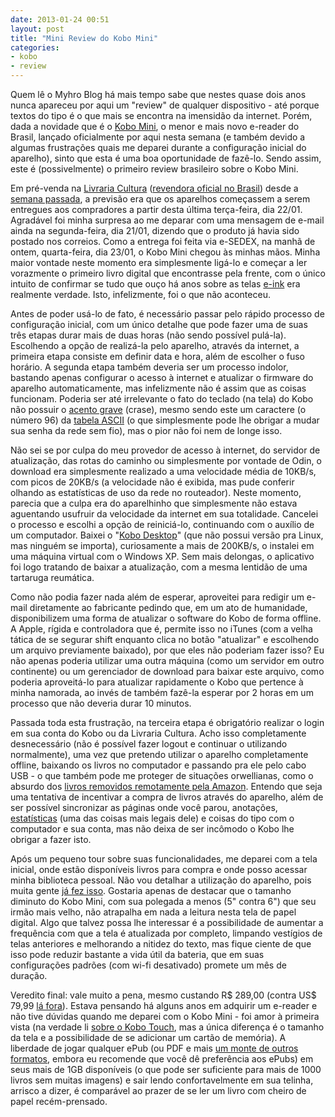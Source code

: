 ```yaml
---
date: 2013-01-24 00:51
layout: post
title: "Mini Review do Kobo Mini"
categories: 
- kobo
- review
---
```


Quem lê o Myhro Blog há mais tempo sabe que nestes quase dois anos nunca apareceu por aqui um "review" de qualquer dispositivo - até porque textos do tipo é o que mais se encontra na imensidão da internet. Porém, dada a novidade que é o [Kobo Mini](http://www.kobo.com/kobomini), o menor e mais novo e-reader do Brasil, lançado oficialmente por aqui nesta semana (e também devido a algumas frustrações quais me deparei durante a configuração inicial do aparelho), sinto que esta é uma boa oportunidade de fazê-lo. Sendo assim, este é (possivelmente) o primeiro review brasileiro sobre o Kobo Mini.

Em pré-venda na [Livraria Cultura](http://www.livrariacultura.com.br/kobo/) ([revendora oficial no Brasil](http://www.kobo.com/kobomini/wheretobuy/)) desde a [semana passada](http://www.techtudo.com.br/noticias/noticia/2013/01/livraria-cultura-lanca-novos-leitores-digitais-kobo-glo-e-mini.html), a previsão era que os aparelhos começassem a serem entregues aos compradores a partir desta última terça-feira, dia 22/01. Agradável foi minha surpresa ao me deparar com uma mensagem de e-mail ainda na segunda-feira, dia 21/01, dizendo que o produto já havia sido postado nos correios. Como a entrega foi feita via e-SEDEX, na manhã de ontem, quarta-feira, dia 23/01, o Kobo Mini chegou às minhas mãos. Minha maior vontade neste momento era simplesmente ligá-lo e começar a ler vorazmente o primeiro livro digital que encontrasse pela frente, com o único intuito de confirmar se tudo que ouço há anos sobre as telas [e-ink](https://en.wikipedia.org/wiki/E_Ink) era realmente verdade. Isto, infelizmente, foi o que não aconteceu.

Antes de poder usá-lo de fato, é necessário passar pelo rápido processo de configuração inicial, com um único detalhe que pode fazer uma de suas três etapas durar mais de duas horas (não sendo possível pulá-la). Escolhendo a opção de realizá-la pelo aparelho, através da internet, a primeira etapa consiste em definir data e hora, além de escolher o fuso horário. A segunda etapa também deveria ser um processo indolor, bastando apenas configurar o acesso à internet e atualizar o firmware do aparelho automaticamente, mas infelizmente não é assim que as coisas funcionam. Poderia ser até irrelevante o fato do teclado (na tela) do Kobo não possuir o [acento grave](https://en.wikipedia.org/wiki/Grave_accent) (crase), mesmo sendo este um caractere (o número 96) da [tabela ASCII](https://en.wikipedia.org/wiki/ASCII#ASCII_printable_characters) (o que simplesmente pode lhe obrigar a mudar sua senha da rede sem fio), mas o pior não foi nem de longe isso.

Não sei se por culpa do meu provedor de acesso à internet, do servidor de atualização, das rotas do caminho ou simplesmente por vontade de Odin, o download era simplesmente realizado a uma velocidade média de 10KB/s, com picos de 20KB/s (a velocidade não é exibida, mas pude conferir olhando as estatísticas de uso da rede no routeador). Neste momento, parecia que a culpa era do aparelhinho que simplesmente não estava aguentando usufruir da velocidade da internet em sua totalidade. Cancelei o processo e escolhi a opção de reiniciá-lo, continuando com o auxílio de um computador. Baixei o "[Kobo Desktop](http://www.kobobooks.com/desktop)" (que não possui versão pra Linux, mas ninguém se importa), curiosamente a mais de 200KB/s, o instalei em uma máquina virtual com o Windows XP. Sem mais delongas, o aplicativo foi logo tratando de baixar a atualização, com a mesma lentidão de uma tartaruga reumática.

Como não podia fazer nada além de esperar, aproveitei para redigir um e-mail diretamente ao fabricante pedindo que, em um ato de humanidade, disponibilizem uma forma de atualizar o software do Kobo de forma offline. A Apple, rígida e controladora que é, permite isso no iTunes (com a velha tática de se segurar shift enquanto clica no botão "atualizar" e escolhendo um arquivo previamente baixado), por que eles não poderiam fazer isso? Eu não apenas poderia utilizar uma outra máquina (como um servidor em outro continente) ou um gerenciador de download para baixar este arquivo, como poderia aproveitá-lo para atualizar rapidamente o Kobo que pertence à minha namorada, ao invés de também fazê-la esperar por 2 horas em um processo que não deveria durar 10 minutos.

Passada toda esta frustração, na terceira etapa é obrigatório realizar o login em sua conta do Kobo ou da Livraria Cultura. Acho isso completamente desnecessário (não é possível fazer logout e continuar o utilizando normalmente), uma vez que pretendo utilizar o aparelho completamente offline, baixando os livros no computador e passando pra ele pelo cabo USB - o que também pode me proteger de situações orwellianas, como o absurdo dos [livros removidos remotamente pela Amazon](https://en.wikipedia.org/wiki/Amazon_Kindle#Remote_content_removal). Entendo que seja uma tentativa de incentivar a compra de livros através do aparelho, além de ser possível sincronizar as páginas onde você parou, anotações, [estatísticas](http://www.kobobooks.com/readinglife#section:trackYourStats) (uma das coisas mais legais dele) e coisas do tipo com o computador e sua conta, mas não deixa de ser incômodo o Kobo lhe obrigar a fazer isto.

Após um pequeno tour sobre suas funcionalidades, me deparei com a tela inicial, onde estão disponíveis livros para compra e onde posso acessar minha biblioteca pessoal. Não vou detalhar a utilização do aparelho, pois muita gente [já fez isso](http://hbdia.com/tech-toys/kobo-touch-e-a-vida-com-o-ereader/). Gostaria apenas de destacar que o tamanho diminuto do Kobo Mini, com sua polegada a menos (5" contra 6") que seu irmão mais velho, não atrapalha em nada a leitura nesta tela de papel digital. Algo que talvez possa lhe interessar é a possibilidade de aumentar a frequência com que a tela é atualizada por completo, limpando vestígios de telas anteriores e melhorando a nitidez do texto, mas fique ciente de que isso pode reduzir bastante a vida útil da bateria, que em suas configurações padrões (com wi-fi desativado) promete um mês de duração.

Veredito final: vale muito a pena, mesmo custando R$ 289,00 (contra US$ 79,99 [lá fora](http://www.bestbuy.com/site/Kobo+-+Mini+E-Reader+-+Black/6640579.p;jsessionid=F2DD5064F5E67A58B07A7052454C6DF6.bbolsp-app03-10?id=1218770738511&skuId=6640579&st=kobo&cp=1&lp=4)). Estava pensando há alguns anos em adquirir um e-reader e não tive dúvidas quando me deparei com o Kobo Mini - foi amor à primeira vista (na verdade li [sobre o Kobo Touch](http://meiobit.com/114487/comparando-e-readers-no-brasil/), mas a única diferença é o tamanho da tela e a possibilidade de se adicionar um cartão de memória). A liberdade de jogar qualquer ePub (ou PDF e mais [um monte de outros formatos](http://www.kobo.com/kobomini/techspecs), embora eu recomende que você dê preferência aos ePubs) em seus mais de 1GB disponíveis (o que pode ser suficiente para mais de 1000 livros sem muitas imagens) e sair lendo confortavelmente em sua telinha, arrisco a dizer, é comparável ao prazer de se ler um livro com cheiro de papel recém-prensado.
